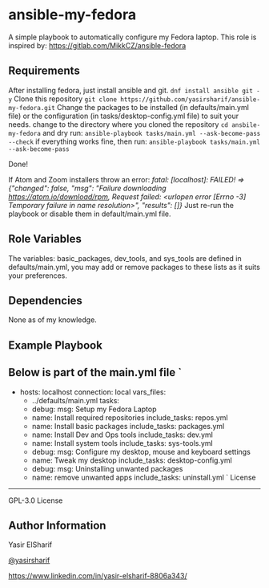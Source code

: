 ansible-my-fedora
=========

A simple playbook to automatically configure my Fedora laptop.
This role is inspired by: https://gitlab.com/MikkCZ/ansible-fedora

Requirements
------------
After installing fedora, just install ansible and git.
`dnf install ansible git -y`
Clone this repository
`git clone https://github.com/yasirsharif/ansible-my-fedora.git`
Change the packages to be installed (in defaults/main.yml file) or the configuration (in tasks/desktop-config.yml file) to suit your needs.
change to the directory where you cloned the repository `cd ansbile-my-fedora` and dry run:
`ansible-playbook tasks/main.yml --ask-become-pass --check`
if everything works fine, then run:
`ansible-playbook tasks/main.yml --ask-become-pass`

Done!

If Atom and Zoom installers throw an error:
*fatal: [localhost]: FAILED! => {"changed": false, "msg": "Failure downloading https://atom.io/download/rpm, Request failed: <urlopen error [Errno -3] Temporary failure in name resolution>", "results": []}*
Just re-run the playbook or disable them in default/main.yml file.

Role Variables
--------------

The variables: basic_packages, dev_tools, and sys_tools are defined in defaults/main.yml, you may add or remove packages to these lists as it suits your preferences.

Dependencies
------------
None as of my knowledge.

Example Playbook
----------------

Below is part of the main.yml file
`
---

- hosts: localhost
  connection: local
  vars_files:
    - ../defaults/main.yml
  tasks:
    - debug:
        msg: Setup my Fedora Laptop
    - name: Install required repositories
      include_tasks: repos.yml
    - name: Install basic packages
      include_tasks: packages.yml
    - name: Install Dev and Ops tools
      include_tasks: dev.yml
    - name: Install system tools
      include_tasks: sys-tools.yml
    - debug:
        msg: Configure my desktop, mouse and keyboard settings
    - name: Tweak my desktop
      include_tasks: desktop-config.yml
    - debug:
        msg: Uninstalling unwanted packages
    - name: remove unwanted apps
      include_tasks: uninstall.yml
`
License

-------
GPL-3.0 License

Author Information
------------------
Yasir ElSharif

[@yasirsharif](https://twitter.com/yasirsharif)

https://www.linkedin.com/in/yasir-elsharif-8806a343/
